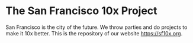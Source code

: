 # The San Francisco 10x Project

San Francisco is the city of the future. We throw parties and do projects to make it 10x better. This is the repository of our website https://sf10x.org.
